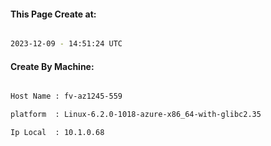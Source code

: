 
   
#### This Page Create at:

```bash

2023-12-09 - 14:51:24 UTC

```

#### Create By Machine:

```bash

Host Name : fv-az1245-559

platform  : Linux-6.2.0-1018-azure-x86_64-with-glibc2.35

Ip Local  : 10.1.0.68

```

